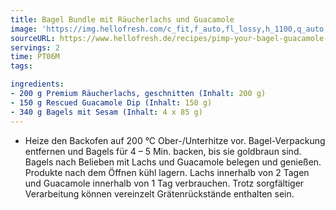 ```yaml
---
title: Bagel Bundle mit Räucherlachs und Guacamole
image: 'https://img.hellofresh.com/c_fit,f_auto,fl_lossy,h_1100,q_auto,w_2600/hellofresh_s3/image/pimp-your-bagel-guacamole-und-raucherlachs-58b51d93.jpg'
sourceURL: https://www.hellofresh.de/recipes/pimp-your-bagel-guacamole-und-raucherlachs-63208419639d32e9c805ed82
servings: 2
time: PT06M
tags:

ingredients:
- 200 g Premium Räucherlachs, geschnitten (Inhalt: 200 g)
- 150 g Rescued Guacamole Dip (Inhalt: 150 g)
- 340 g Bagels mit Sesam (Inhalt: 4 x 85 g)
---
```


- Heize den Backofen auf 200 °C Ober-/Unterhitze vor. Bagel-Verpackung entfernen und Bagels für 4 – 5 Min. backen, bis sie goldbraun sind. Bagels nach Belieben mit Lachs und Guacamole belegen und genießen.   Produkte nach dem Öffnen kühl lagern. Lachs innerhalb von 2 Tagen und Guacamole innerhalb von 1 Tag verbrauchen.  Trotz sorgfältiger Verarbeitung können vereinzelt Grätenrückstände enthalten sein.
